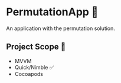 # PermutationApp 🥹
An application with the permutation solution.

## Project Scope 📝
* MVVM
* Quick/Nimble ✅
* Cocoapods
